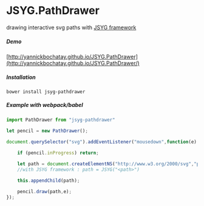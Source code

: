 # JSYG.PathDrawer
drawing interactive svg paths with [JSYG framework](https://github.com/YannickBochatay/JSYG)

##### Demo
[http://yannickbochatay.github.io/JSYG.PathDrawer](http://yannickbochatay.github.io/JSYG.PathDrawer/)

##### Installation
```shell
bower install jsyg-pathdrawer
```

##### Example with webpack/babel
```javascript
import PathDrawer from "jsyg-pathdrawer"

let pencil = new PathDrawer();

document.querySelector("svg").addEventListener("mousedown",function(e) {
               
    if (pencil.inProgress) return;

    let path = document.createElementNS("http://www.w3.org/2000/svg","path");
    //with JSYG framework : path = JSYG("<path>")

    this.appendChild(path);

    pencil.draw(path,e);
});
```